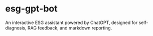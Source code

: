 # esg-gpt-bot
An interactive ESG assistant powered by ChatGPT, designed for self-diagnosis, RAG feedback, and markdown reporting.
